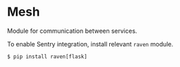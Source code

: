 # Mesh

Module for communication between services.

To enable Sentry integration, install relevant `raven` module.

```shell
$ pip install raven[flask]
```
